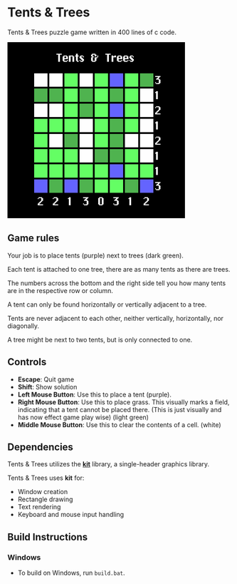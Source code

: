 # Tents & Trees

Tents & Trees puzzle game written in 400 lines of c code.

![](readme/Tents_N_Trees.png)

## Game rules
Your job is to place tents (purple) next to trees (dark green).

Each tent is attached to one tree, there are as many tents as there are trees.

The numbers across the bottom and the right side tell you how many tents are in the respective row or column.

A tent can only be found horizontally or vertically adjacent to a tree.

Tents are never adjacent to each other, neither vertically, horizontally, nor diagonally.

A tree might be next to two tents, but is only connected to one.

## Controls
- **Escape**: Quit game
- **Shift**: Show solution
- **Left Mouse Button**: Use this to place a tent (purple).
- **Right Mouse Button**: Use this to place grass. This visually marks a field, indicating that a tent cannot be placed there. (This is just visually and has now effect game play wise) (light green)
- **Middle Mouse Button**: Use this to clear the contents of a cell. (white)

## Dependencies

Tents & Trees utilizes the **[kit](https://github.com/rxi/kit)** library, a
single-header graphics library.

Tents & Trees uses **kit** for:

- Window creation
- Rectangle drawing
- Text rendering
- Keyboard and mouse input handling

## Build Instructions

### Windows

- To build on Windows, run `build.bat`.
